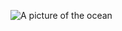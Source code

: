 ![A picture of the ocean](https://solarimpulse.com/files/news/hero_banner/2020-06-08-165259/1591627979.jpg)
